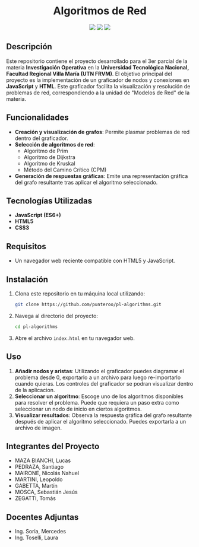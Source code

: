 <h1 align="center">Algoritmos de Red</h1>

<p align="center">
  <img src="https://img.shields.io/badge/javascript-ES6+-yellow"/>
  <img src="https://img.shields.io/badge/HTML-5-orange"/>
  <img src="https://img.shields.io/badge/UTN-FRVM-blue"/>
</p>

## Descripción

Este repositorio contiene el proyecto desarrollado para el 3er parcial de la materia **Investigación Operativa** en la **Universidad Tecnológica Nacional, Facultad Regional Villa María (UTN FRVM)**. El objetivo principal del proyecto es la implementación de un graficador de nodos y conexiones en **JavaScript** y **HTML**. Este graficador facilita la visualización y resolución de problemas de red, correspondiendo a la unidad de "Modelos de Red" de la materia.

## Funcionalidades

- **Creación y visualización de grafos**: Permite plasmar problemas de red dentro del graficador.
- **Selección de algoritmos de red**:
  - Algoritmo de Prim
  - Algoritmo de Dijkstra
  - Algoritmo de Kruskal
  - Método del Camino Crítico (CPM)
- **Generación de respuestas gráficas**: Emite una representación gráfica del grafo resultante tras aplicar el algoritmo seleccionado.

## Tecnologías Utilizadas

- **JavaScript (ES6+)**
- **HTML5**
- **CSS3**

## Requisitos

- Un navegador web reciente compatible con HTML5 y JavaScript.

## Instalación

1. Clona este repositorio en tu máquina local utilizando:
   ```bash
   git clone https://github.com/punteroo/pl-algorithms.git
   ```
2. Navega al directorio del proyecto:
   ```bash
   cd pl-algorithms
   ```
3. Abre el archivo `index.html` en tu navegador web.

## Uso

1. **Añadir nodos y aristas**: Utilizando el graficador puedes diagramar el problema desde 0, exportarlo a un archivo para luego re-importarlo cuando quieras. Los controles del graficador se podran visualizar dentro de la aplicacion.
3. **Seleccionar un algoritmo**: Escoge uno de los algoritmos disponibles para resolver el problema. Puede que requiera un paso extra como seleccionar un nodo de inicio en ciertos algoritmos.
4. **Visualizar resultados**: Observa la respuesta gráfica del grafo resultante después de aplicar el algoritmo seleccionado. Puedes exportarla a un archivo de imagen.

## Integrantes del Proyecto

- MAZA BIANCHI, Lucas
- PEDRAZA, Santiago
- MAIRONE, Nicolás Nahuel
- MARTINI, Leopoldo
- GABETTA, Martín
- MOSCA, Sebastián Jesús
- ZEGATTI, Tomás

## Docentes Adjuntas

- Ing. Soria, Mercedes
- Ing. Toselli, Laura
